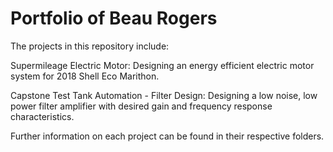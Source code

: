 # Portfolio of Beau Rogers

The projects in this repository include:

Supermileage Electric Motor: Designing an energy efficient electric motor system for 2018 Shell Eco Marithon.

Capstone Test Tank Automation - Filter Design: Designing a low noise, low power filter amplifier with desired 
gain and frequency response characteristics.

Further information on each project can be found in their respective folders.